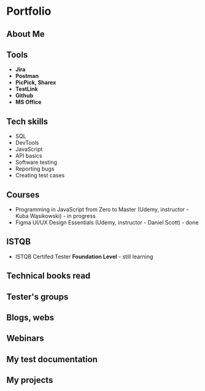 # Portfolio

## About Me

## Tools

* **Jira**
* **Postman**
* **PicPick, Sharex**
* **TestLink** 
* **Github**
* **MS Office**

## Tech skills
 
* SQL
* DevTools
* JavaScript
* API basics
* Software testing
* Reporting bugs
* Creating test cases

## Courses

* Programming in JavaScript from Zero to Master (Udemy,
instructor - Kuba Wąsikowski) - in progress
* Figma UI/UX Design Essentials (Udemy, instructor -
Daniel Scott) - done

## ISTQB

* ISTQB Certifed Tester **Foundation Level** - still learning

## Technical books read

## Tester's groups

## Blogs, webs

## Webinars

## My test documentation

## My projects